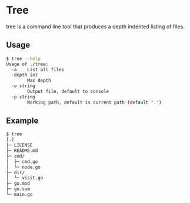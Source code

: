 # Tree

tree is a command line tool that produces a depth indented listing of files.

## Usage

```bash
$ tree --help
Usage of ./tree:
  -a	List all files
  -depth int
    	Max depth
  -o string
    	Output file, default to console
  -p string
    	Working path, default is current path (default ".")
```

## Example
```bash
$ tree
[.]
├─ LICENSE
├─ README.md
├─ cmd/
│  ├─ cmd.go
│  └─ node.go
├─ dir/
│  └─ visit.go
├─ go.mod
├─ go.sum
└─ main.go
```

